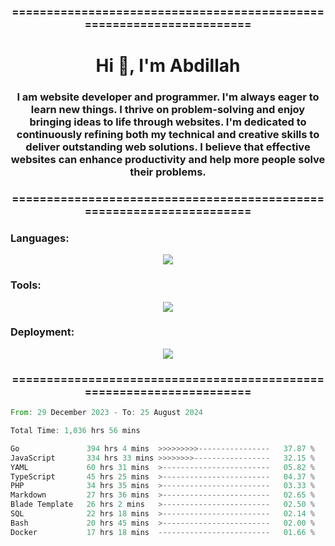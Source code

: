 <h3 align="center">=====================================================================</h3>
<h1 align="center">Hi 👋, I'm Abdillah</h1>
<h3 align="center">I am website developer and programmer. I'm always eager to learn new things. I thrive on problem-solving and enjoy bringing ideas to life through websites. I'm dedicated to continuously refining both my technical and creative skills to deliver outstanding web solutions. I believe that effective websites can enhance productivity and help more people solve their problems.</h3>
<h3 align="center">=====================================================================</h3>

<h3 align="left">Languages:</h3>
<p align="center">
  <a href="https://skillicons.dev">
    <img src="https://skillicons.dev/icons?i=go,nodejs,php,css,html,kotlin" />
  </a>
</p>

<h3 align="left">Tools:</h3>
<p align="center">
  <a href="https://skillicons.dev">
    <img src="https://skillicons.dev/icons?i=express,nextjs,postman,powershell,bash,nginx,arduino,laravel,androidstudio,react,prisma" />
  </a>
</p>

<h3 align="left">Deployment:</h3>
<p align="center">
  <a href="https://skillicons.dev">
    <img src="https://skillicons.dev/icons?i=git,github,docker,aws,jenkins,prometheus,grafana,mongodb,postgres,mysql" />
  </a>
</p>

<h3 align="center">=====================================================================</h3>

<!--START_SECTION:waka-->

```rust
From: 29 December 2023 - To: 25 August 2024

Total Time: 1,036 hrs 56 mins

Go               394 hrs 4 mins  >>>>>>>>>----------------   37.87 %
JavaScript       334 hrs 33 mins >>>>>>>>-----------------   32.15 %
YAML             60 hrs 31 mins  >------------------------   05.82 %
TypeScript       45 hrs 25 mins  >------------------------   04.37 %
PHP              34 hrs 35 mins  >------------------------   03.33 %
Markdown         27 hrs 36 mins  >------------------------   02.65 %
Blade Template   26 hrs 2 mins   >------------------------   02.50 %
SQL              22 hrs 18 mins  >------------------------   02.14 %
Bash             20 hrs 45 mins  >------------------------   02.00 %
Docker           17 hrs 18 mins  -------------------------   01.66 %
```

<!--END_SECTION:waka-->
<!---
Abedmuh/Abedmuh is a ✨ special ✨ repository because its `README.md` (this file) appears on your GitHub profile.
You can click the Preview link to take a look at your changes.
--->
